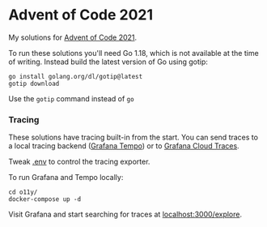 # Advent of Code 2021

My solutions for [Advent of Code 2021](https://adventofcode.com/2021).

To run these solutions you'll need Go 1.18, which is not available at the time of writing.
Instead build the latest version of Go using gotip:

```
go install golang.org/dl/gotip@latest
gotip download
```

Use the `gotip` command instead of `go`

### Tracing

These solutions have tracing built-in from the start.
You can send traces to a local tracing backend ([Grafana Tempo](https://github.com/grafana/tempo)) or to [Grafana Cloud Traces](https://grafana.com/). 

Tweak [.env](.env) to control the tracing exporter.

To run Grafana and Tempo locally:

```
cd o11y/
docker-compose up -d
```

Visit Grafana and start searching for traces at [localhost:3000/explore](http://localhost:3000/explore).
